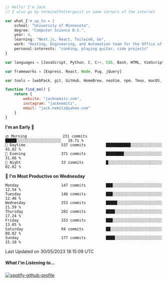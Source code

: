```javascript
// Hello! I'm Jack
// I also go by terminalPoltergeist in some corners of the internet

var what_I'm_up_to = {
    school: "University of Minnesota",
    degree: "Computer Science B.S.",
    year: 4,
    learning: "Next.js, React, Tailwind, Go",
    work: "Hosting, Engineering, and Automation team for the Office of Information Technology at UMN",
    personal-interests: "cooking, playing guitar, side projects"
}

var languages = [JavaScript, Python, C, C++, CSS, Bash, HTML, VimScript]

var frameworks = [Express, React, Node, Pug, jQuery]

var tools = [webPack, git, GitHub, HomeBrew, neoVim, npm, Tmux, macOS, Ubuntu, Docker, Nginx]

function find_me() {
    return {
        website: "jacknemitz.com",
        instagram: "jacknemitz",
        email: "jack.nemitz@yahoo.com"
    }
}
```

<!--START_SECTION:waka-->
**I'm an Early 🐤** 

```text
🌞 Morning                231 commits         █████░░░░░░░░░░░░░░░░░░░░   19.71 % 
🌆 Daytime                537 commits         ███████████░░░░░░░░░░░░░░   45.82 % 
🌃 Evening                371 commits         ████████░░░░░░░░░░░░░░░░░   31.66 % 
🌙 Night                  33 commits          █░░░░░░░░░░░░░░░░░░░░░░░░   02.82 % 
```
📅 **I'm Most Productive on Wednesday** 

```text
Monday                   147 commits         ███░░░░░░░░░░░░░░░░░░░░░░   12.54 % 
Tuesday                  146 commits         ███░░░░░░░░░░░░░░░░░░░░░░   12.46 % 
Wednesday                253 commits         █████░░░░░░░░░░░░░░░░░░░░   21.59 % 
Thursday                 202 commits         ████░░░░░░░░░░░░░░░░░░░░░   17.24 % 
Friday                   153 commits         ███░░░░░░░░░░░░░░░░░░░░░░   13.05 % 
Saturday                 94 commits          ██░░░░░░░░░░░░░░░░░░░░░░░   08.02 % 
Sunday                   177 commits         ████░░░░░░░░░░░░░░░░░░░░░   15.10 % 
```



 Last Updated on 30/05/2023 18:15:09 UTC
<!--END_SECTION:waka-->

##### What I'm Listening to...

[![spotify-github-profile](https://spotify-github-profile.vercel.app/api/view?uid=jack.nemitz&cover_image=true&show_offline=true&bar_color=53b14f&bar_color_cover=false&background_color=121212FF)](https://spotify-github-profile.vercel.app/api/view?uid=jack.nemitz&redirect=true)

